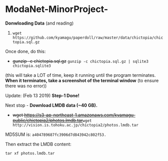 # ModaNet-MinorProject-

**Donwloading Data** (and reading)

1. `wget https://github.com/kyamagu/paperdoll/raw/master/data/chictopia/chictopia.sql.gz`

Once done, do this:

* <del>gunzip -c chictopia.sql.gz</del> `gunzip -c chictopia.sql.gz | sqlite3 chictopia.sqlite3`

(this will take a LOT of time, keep it running until the program terminates. **When it terminates, take a screenshot of the terminal window** (to ensure there was no error))


Update: (Feb 13 2019) **Step-1 Done!**

Next stop - **Download LMDB data (~40 GB).**

* <del>wget https://s3-ap-northeast-1.amazonaws.com/kyamagu-public/chictopia2/photos.lmdb.tar</del>`wget http://vision.is.tohoku.ac.jp/chictopia2/photos.lmdb.tar`


MD5SUM is: `a404789687fc3906d7d843942c802f53.`

Then extract the LMDB content:

`tar xf photos.lmdb.tar`
